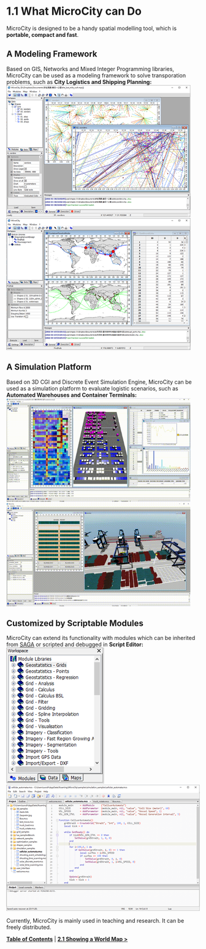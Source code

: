 # 1.1 What MicroCity can Do
MicroCity is designed to be a handy spatial modelling tool, which is **portable, compact and fast**.
## A Modeling Framework
Based on GIS, Networks and Mixed Integer Programming libraries, MicroCity can be used as a modeling framework to solve transporation problems, such as **City Logistics and Shipping Planning:**<br/>
<img src="imgs/city_logistics.png" width="480" height="344"> &nbsp;&nbsp; <img src="imgs/shipping_planning.png" width="480" height="344"><br/>
## A Simulation Platform
Based on 3D CGI and Discrete Event Simulation Engine, MicroCity can be used as a simulation platform to evaluate logistic scenarios, such as **Automated Warehouses and Container Terminals:**<br/>
<img src="imgs/warehouse_simulation.gif" width="480" height="270"> &nbsp;&nbsp; <img src="imgs/terminal_simulation.gif" width="480" height="270"><br/>
## Customized by Scriptable Modules
MicroCity can extend its functionality with modules which can be inherited from [SAGA](https://saga-gis.sourceforge.io) or scripted and debugged in **Script Editor:**<br/>
![modules](imgs/modules.png)  &nbsp;&nbsp; ![shot](imgs/shot_script_editor.png)

Currently, MicroCity is mainly used in teaching and research. It can be freely distributed.<br/>

[**Table of Contents**](.) | [**2.1 Showing a World Map >**](2.1_showing_a_world_map.md)
